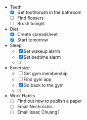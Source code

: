 - Teeth
	- [x] Get toothbrush in the bathroom
	- [ ] Find flossers
	- [ ] Brush tonight
- Diet
	- [x] Create spreadsheet
	- [x] Start tomorrow
- Sleep
	- [x] Set wakeup alarm
	- [x] Set bedtime alarm
	- [ ] 
- Excersize
	- [ ] Get gym membership
	- [ ] Find gym app
	- [x] Go back to the gym
	- [ ] 
- Work Habits
	- [ ] Find out how to publish a paper
	- [ ] Email Nechroshis
	- [ ] Email Issac Chuang?
